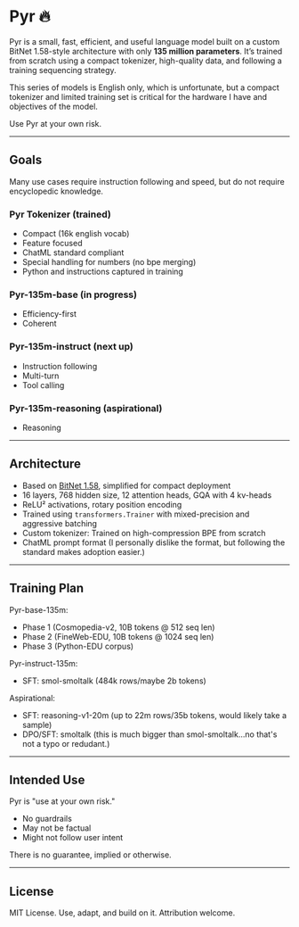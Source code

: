 # Pyr 🔥

Pyr is a small, fast, efficient, and useful language model built on a custom BitNet 1.58-style architecture with only **135 million parameters**. It’s trained from scratch using a compact tokenizer, high-quality data, and following a training sequencing strategy.

This series of models is English only, which is unfortunate, but a compact tokenizer and limited training set is critical for the hardware I have and objectives of the model.

Use Pyr at your own risk.

---

## Goals

Many use cases require instruction following and speed, but do not require encyclopedic knowledge.

### Pyr Tokenizer (trained)

- Compact (16k english vocab)
- Feature focused
- ChatML standard compliant
- Special handling for numbers (no bpe merging)
- Python and instructions captured in training

### Pyr-135m-base (in progress)

- Efficiency-first
- Coherent

### Pyr-135m-instruct (next up)

- Instruction following
- Multi-turn
- Tool calling 

### Pyr-135m-reasoning (aspirational)

- Reasoning

---

## Architecture

- Based on [BitNet 1.58](https://arxiv.org/abs/2504.12285v2), simplified for compact deployment
- 16 layers, 768 hidden size, 12 attention heads, GQA with 4 kv-heads
- ReLU² activations, rotary position encoding
- Trained using `transformers.Trainer` with mixed-precision and aggressive batching
- Custom tokenizer: Trained on high-compression BPE from scratch
- ChatML prompt format (I personally dislike the format, but following the standard makes adoption easier.)

---

## Training Plan

Pyr-base-135m:

- Phase 1 (Cosmopedia-v2, 10B tokens @ 512 seq len) 
- Phase 2 (FineWeb-EDU, 10B tokens @ 1024 seq len)
- Phase 3 (Python-EDU corpus)

Pyr-instruct-135m:

- SFT: smol-smoltalk  (484k rows/maybe 2b tokens)

Aspirational:

- SFT: reasoning-v1-20m (up to 22m rows/35b tokens, would likely take a sample)
- DPO/SFT: smoltalk (this is much bigger than smol-smoltalk...no that's not a typo or redudant.)

---

## Intended Use

Pyr is "use at your own risk."

* No guardrails 
* May not be factual
* Might not follow user intent

There is no guarantee, implied or otherwise.

---

## License

MIT License. Use, adapt, and build on it. Attribution welcome.



